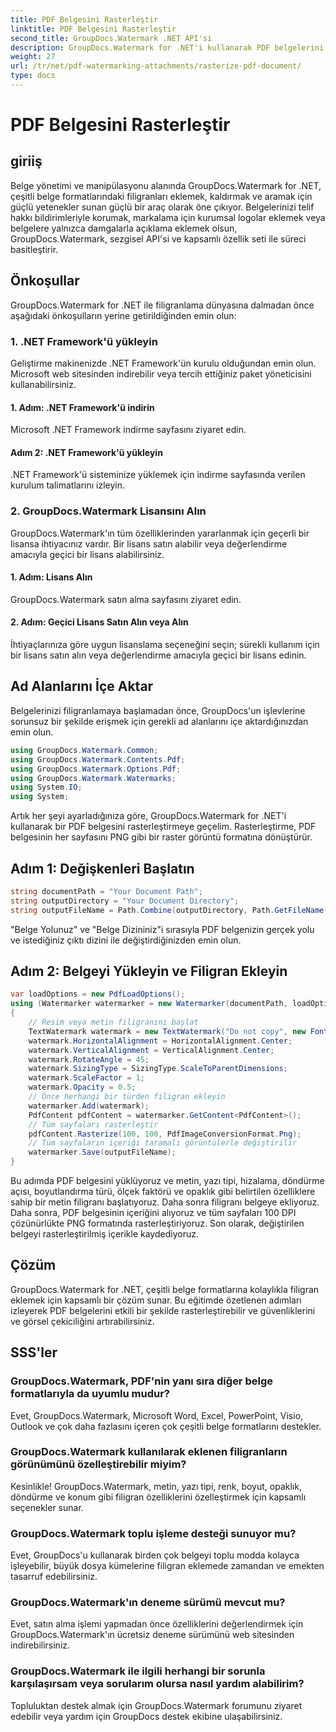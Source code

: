 ```yaml
---
title: PDF Belgesini Rasterleştir
linktitle: PDF Belgesini Rasterleştir
second_title: GroupDocs.Watermark .NET API'si
description: GroupDocs.Watermark for .NET'i kullanarak PDF belgelerini nasıl rasterleştireceğinizi öğrenin. Belge güvenliğini ve görsel çekiciliği zahmetsizce artırın.
weight: 27
url: /tr/net/pdf-watermarking-attachments/rasterize-pdf-document/
type: docs
---
```

# PDF Belgesini Rasterleştir

## giriiş
Belge yönetimi ve manipülasyonu alanında GroupDocs.Watermark for .NET, çeşitli belge formatlarındaki filigranları eklemek, kaldırmak ve aramak için güçlü yetenekler sunan güçlü bir araç olarak öne çıkıyor. Belgelerinizi telif hakkı bildirimleriyle korumak, markalama için kurumsal logolar eklemek veya belgelere yalnızca damgalarla açıklama eklemek olsun, GroupDocs.Watermark, sezgisel API'si ve kapsamlı özellik seti ile süreci basitleştirir.
## Önkoşullar
GroupDocs.Watermark for .NET ile filigranlama dünyasına dalmadan önce aşağıdaki önkoşulların yerine getirildiğinden emin olun:
### 1. .NET Framework'ü yükleyin
Geliştirme makinenizde .NET Framework'ün kurulu olduğundan emin olun. Microsoft web sitesinden indirebilir veya tercih ettiğiniz paket yöneticisini kullanabilirsiniz.
#### 1. Adım: .NET Framework'ü indirin
Microsoft .NET Framework indirme sayfasını ziyaret edin.
#### Adım 2: .NET Framework'ü yükleyin
.NET Framework'ü sisteminize yüklemek için indirme sayfasında verilen kurulum talimatlarını izleyin.
### 2. GroupDocs.Watermark Lisansını Alın
GroupDocs.Watermark'ın tüm özelliklerinden yararlanmak için geçerli bir lisansa ihtiyacınız vardır. Bir lisans satın alabilir veya değerlendirme amacıyla geçici bir lisans alabilirsiniz.
#### 1. Adım: Lisans Alın
GroupDocs.Watermark satın alma sayfasını ziyaret edin.
#### 2. Adım: Geçici Lisans Satın Alın veya Alın
İhtiyaçlarınıza göre uygun lisanslama seçeneğini seçin; sürekli kullanım için bir lisans satın alın veya değerlendirme amacıyla geçici bir lisans edinin.

## Ad Alanlarını İçe Aktar
Belgelerinizi filigranlamaya başlamadan önce, GroupDocs'un işlevlerine sorunsuz bir şekilde erişmek için gerekli ad alanlarını içe aktardığınızdan emin olun.
```csharp
using GroupDocs.Watermark.Common;
using GroupDocs.Watermark.Contents.Pdf;
using GroupDocs.Watermark.Options.Pdf;
using GroupDocs.Watermark.Watermarks;
using System.IO;
using System;
```

Artık her şeyi ayarladığınıza göre, GroupDocs.Watermark for .NET'i kullanarak bir PDF belgesini rasterleştirmeye geçelim. Rasterleştirme, PDF belgesinin her sayfasını PNG gibi bir raster görüntü formatına dönüştürür.
## Adım 1: Değişkenleri Başlatın
```csharp
string documentPath = "Your Document Path";
string outputDirectory = "Your Document Directory";
string outputFileName = Path.Combine(outputDirectory, Path.GetFileName(documentPath));
```
"Belge Yolunuz" ve "Belge Dizininiz"i sırasıyla PDF belgenizin gerçek yolu ve istediğiniz çıktı dizini ile değiştirdiğinizden emin olun.
## Adım 2: Belgeyi Yükleyin ve Filigran Ekleyin
```csharp
var loadOptions = new PdfLoadOptions();
using (Watermarker watermarker = new Watermarker(documentPath, loadOptions))
{
    // Resim veya metin filigranını başlat
    TextWatermark watermark = new TextWatermark("Do not copy", new Font("Arial", 8));
    watermark.HorizontalAlignment = HorizontalAlignment.Center;
    watermark.VerticalAlignment = VerticalAlignment.Center;
    watermark.RotateAngle = 45;
    watermark.SizingType = SizingType.ScaleToParentDimensions;
    watermark.ScaleFactor = 1;
    watermark.Opacity = 0.5;
    // Önce herhangi bir türden filigran ekleyin
    watermarker.Add(watermark);
    PdfContent pdfContent = watermarker.GetContent<PdfContent>();
    // Tüm sayfaları rasterleştir
    pdfContent.Rasterize(100, 100, PdfImageConversionFormat.Png);
    // Tüm sayfaların içeriği taramalı görüntülerle değiştirilir
    watermarker.Save(outputFileName);
}
```
Bu adımda PDF belgesini yüklüyoruz ve metin, yazı tipi, hizalama, döndürme açısı, boyutlandırma türü, ölçek faktörü ve opaklık gibi belirtilen özelliklere sahip bir metin filigranı başlatıyoruz. Daha sonra filigranı belgeye ekliyoruz. Daha sonra, PDF belgesinin içeriğini alıyoruz ve tüm sayfaları 100 DPI çözünürlükte PNG formatında rasterleştiriyoruz. Son olarak, değiştirilen belgeyi rasterleştirilmiş içerikle kaydediyoruz.

## Çözüm
GroupDocs.Watermark for .NET, çeşitli belge formatlarına kolaylıkla filigran eklemek için kapsamlı bir çözüm sunar. Bu eğitimde özetlenen adımları izleyerek PDF belgelerini etkili bir şekilde rasterleştirebilir ve güvenliklerini ve görsel çekiciliğini artırabilirsiniz.
## SSS'ler
### GroupDocs.Watermark, PDF'nin yanı sıra diğer belge formatlarıyla da uyumlu mudur?
Evet, GroupDocs.Watermark, Microsoft Word, Excel, PowerPoint, Visio, Outlook ve çok daha fazlasını içeren çok çeşitli belge formatlarını destekler.
### GroupDocs.Watermark kullanılarak eklenen filigranların görünümünü özelleştirebilir miyim?
Kesinlikle! GroupDocs.Watermark, metin, yazı tipi, renk, boyut, opaklık, döndürme ve konum gibi filigran özelliklerini özelleştirmek için kapsamlı seçenekler sunar.
### GroupDocs.Watermark toplu işleme desteği sunuyor mu?
Evet, GroupDocs'u kullanarak birden çok belgeyi toplu modda kolayca işleyebilir, büyük dosya kümelerine filigran eklemede zamandan ve emekten tasarruf edebilirsiniz.
### GroupDocs.Watermark'ın deneme sürümü mevcut mu?
Evet, satın alma işlemi yapmadan önce özelliklerini değerlendirmek için GroupDocs.Watermark'ın ücretsiz deneme sürümünü web sitesinden indirebilirsiniz.
### GroupDocs.Watermark ile ilgili herhangi bir sorunla karşılaşırsam veya sorularım olursa nasıl yardım alabilirim?
Topluluktan destek almak için GroupDocs.Watermark forumunu ziyaret edebilir veya yardım için GroupDocs destek ekibine ulaşabilirsiniz.